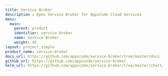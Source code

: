 ```yaml
---
title: Service Broker
description : Open Service Broker for AppsCode Cloud Services
menu:
  main:
    parent: product
    identifier: service-broker
    name: Service Broker
    weight: 45
layout: project_simple
product_name: service-broker
docs_url: https://github.com/appscode/service-broker/tree/master/docs
github_url: https://github.com/appscode/service-broker
helm_url: https://github.com/appscode/service-broker/tree/master/chart/service-broker
---
```

